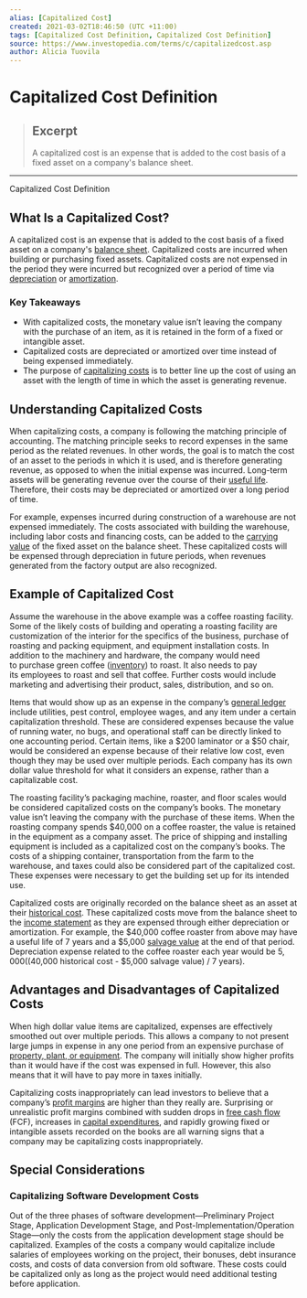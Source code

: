 ```yaml
---
alias: [Capitalized Cost]
created: 2021-03-02T18:46:50 (UTC +11:00)
tags: [Capitalized Cost Definition, Capitalized Cost Definition]
source: https://www.investopedia.com/terms/c/capitalizedcost.asp
author: Alicia Tuovila
---
```


# Capitalized Cost Definition

> ## Excerpt
> A capitalized cost is an expense that is added to the cost basis of a fixed asset on a company's balance sheet.

---

Capitalized Cost Definition
## What Is a Capitalized Cost?

A capitalized cost is an expense that is added to the cost basis of a fixed asset on a company's [balance sheet](https://www.investopedia.com/terms/b/balancesheet.asp). Capitalized costs are incurred when building or purchasing fixed assets. Capitalized costs are not expensed in the period they were incurred but recognized over a period of time via [depreciation](https://www.investopedia.com/terms/d/depreciation.asp) or [amortization](https://www.investopedia.com/terms/a/amortization.asp).

### Key Takeaways

-   With capitalized costs, the monetary value isn’t leaving the company with the purchase of an item, as it is retained in the form of a fixed or intangible asset.
-   Capitalized costs are depreciated or amortized over time instead of being expensed immediately.
-   The purpose of [capitalizing costs](https://www.investopedia.com/terms/c/capitalize.asp) is to better line up the cost of using an asset with the length of time in which the asset is generating revenue.

## Understanding Capitalized Costs

When capitalizing costs, a company is following the matching principle of accounting. The matching principle seeks to record expenses in the same period as the related revenues. In other words, the goal is to match the cost of an asset to the periods in which it is used, and is therefore generating revenue, as opposed to when the initial expense was incurred. Long-term assets will be generating revenue over the course of their [useful life](https://www.investopedia.com/terms/u/usefullife.asp). Therefore, their costs may be depreciated or amortized over a long period of time.

For example, expenses incurred during construction of a warehouse are not expensed immediately. The costs associated with building the warehouse, including labor costs and financing costs, can be added to the [carrying value](https://www.investopedia.com/terms/c/carryingvalue.asp) of the fixed asset on the balance sheet. These capitalized costs will be expensed through depreciation in future periods, when revenues generated from the factory output are also recognized.

## Example of Capitalized Cost

Assume the warehouse in the above example was a coffee roasting facility. Some of the likely costs of building and operating a roasting facility are customization of the interior for the specifics of the business, purchase of roasting and packing equipment, and equipment installation costs. In addition to the machinery and hardware, the company would need to purchase green coffee ([inventory](https://www.investopedia.com/terms/i/inventory.asp)) to roast. It also needs to pay its employees to roast and sell that coffee. Further costs would include marketing and advertising their product, sales, distribution, and so on.

Items that would show up as an expense in the company’s [general ledger](https://www.investopedia.com/terms/g/generalledger.asp) include utilities, pest control, employee wages, and any item under a certain capitalization threshold. These are considered expenses because the value of running water, no bugs, and operational staff can be directly linked to one accounting period. Certain items, like a $200 laminator or a $50 chair, would be considered an expense because of their relative low cost, even though they may be used over multiple periods. Each company has its own dollar value threshold for what it considers an expense, rather than a capitalizable cost.

The roasting facility’s packaging machine, roaster, and floor scales would be considered capitalized costs on the company’s books. The monetary value isn’t leaving the company with the purchase of these items. When the roasting company spends $40,000 on a coffee roaster, the value is retained in the equipment as a company asset. The price of shipping and installing equipment is included as a capitalized cost on the company’s books. The costs of a shipping container, transportation from the farm to the warehouse, and taxes could also be considered part of the capitalized cost. These expenses were necessary to get the building set up for its intended use.

Capitalized costs are originally recorded on the balance sheet as an asset at their [historical cost](https://www.investopedia.com/terms/h/historical-cost.asp). These capitalized costs move from the balance sheet to the [income statement](https://www.investopedia.com/terms/i/incomestatement.asp) as they are expensed through either depreciation or amortization. For example, the $40,000 coffee roaster from above may have a useful life of 7 years and a $5,000 [salvage value](https://www.investopedia.com/terms/s/salvagevalue.asp) at the end of that period. Depreciation expense related to the coffee roaster each year would be $5,000 (($40,000 historical cost - $5,000 salvage value) / 7 years).

## Advantages and Disadvantages of Capitalized Costs

When high dollar value items are capitalized, expenses are effectively smoothed out over multiple periods. This allows a company to not present large jumps in expense in any one period from an expensive purchase of [property, plant, or equipment](https://www.investopedia.com/terms/p/ppe.asp). The company will initially show higher profits than it would have if the cost was expensed in full. However, this also means that it will have to pay more in taxes initially.

Capitalizing costs inappropriately can lead investors to believe that a company’s [profit margins](https://www.investopedia.com/terms/p/profitmargin.asp) are higher than they really are. Surprising or unrealistic profit margins combined with sudden drops in [free cash flow](https://www.investopedia.com/terms/f/freecashflow.asp) (FCF), increases in [capital expenditures](https://www.investopedia.com/terms/c/capitalexpenditure.asp), and rapidly growing fixed or intangible assets recorded on the books are all warning signs that a company may be capitalizing costs inappropriately.

## Special Considerations

### Capitalizing Software Development Costs

Out of the three phases of software development—Preliminary Project Stage, Application Development Stage, and Post-Implementation/Operation Stage—only the costs from the application development stage should be capitalized. Examples of the costs a company would capitalize include salaries of employees working on the project, their bonuses, debt insurance costs, and costs of data conversion from old software. These costs could be capitalized only as long as the project would need additional testing before application.

